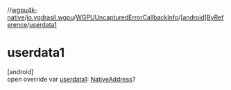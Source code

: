 //[wgpu4k-native](../../../../index.md)/[io.ygdrasil.wgpu](../../index.md)/[WGPUUncapturedErrorCallbackInfo](../index.md)/[[android]ByReference](index.md)/[userdata1](userdata1.md)

# userdata1

[android]\
open override var [userdata1](userdata1.md): [NativeAddress](../../../ffi/-native-address/index.md)?